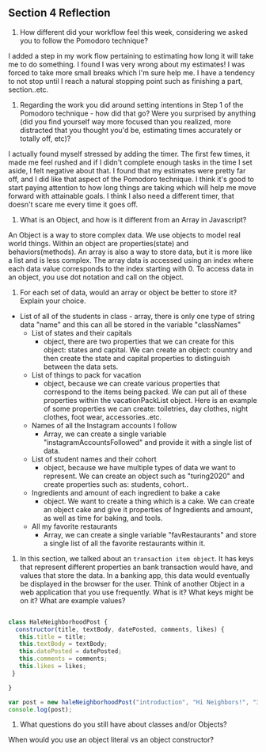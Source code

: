 ## Section 4 Reflection

1. How different did your workflow feel this week, considering we asked you to follow the Pomodoro technique?

I added a step in my work flow pertaining to estimating how long it will take me to do something. I found I was very wrong about my estimates! I was forced to take more small breaks which I'm sure help me. I have a tendency to not stop until I reach a natural stopping point such as finishing a part, section..etc.

1. Regarding the work you did around setting intentions in Step 1 of the Pomodoro technique - how did that go? Were you surprised by anything (did you find yourself way more focused than you realized, more distracted that you thought you'd be, estimating times accurately or totally off, etc)?

I actually found myself stressed by adding the timer. The first few times, it made me feel rushed and if I didn't complete enough tasks in the time I set aside, I felt negative about that. I found that my estimates were pretty far off, and I did like that aspect of the Pomodoro technique. I think it's good to start paying attention to how long things are taking which will help me move forward with attainable goals. I think I also need a different timer, that doesn't scare me every time it goes off.

1. What is an Object, and how is it different from an Array in Javascript?

An Object is a way to store complex data. We use objects to model real world things. Within an object are properties(state) and behaviors(methods). An array is also a way to store data, but it is more like a list and is less complex. The array data is accessed using an index where each data value corresponds to the index starting with 0. To access data in an object, you use dot notation and call on the object.

1. For each set of data, would an array or object be better to store it? Explain your choice.

* List of all of the students in class
        - array, there is only one type of string data "name" and this can all be stored in the variable "classNames"
    * List of states and their capitals
        - object, there are two properties that we can create for this object: states and capital. We can create an object: country and then create the state and capital properties to distinguish between the data sets.
    * List of things to pack for vacation
        - object, because we can create various properties that correspond to the items being packed. We can put all of these properties within the vacationPackList object. Here is an example of some properties we can create: toiletries, day clothes, night clothes, foot wear, accessories..etc.
    * Names of all the Instagram accounts I follow
        - Array, we can create a single variable "instagramAccountsFollowed" and provide it with a single list of data.
    * List of student names and their cohort
        - object, because we have multiple types of data we want to represent. We can create an object such as "turing2020" and create properties such as: students, cohort..
    * Ingredients and amount of each ingredient to bake a cake
        - object. We want to create a thing which is a cake. We can create an object cake and give it properties of Ingredients and amount, as well as time for baking, and tools.
    * All my favorite restaurants
        - Array, we can create a single variable "favRestaurants" and store a single list of all the favorite restaurants within it.


1. In this section, we talked about an `transaction item object`. It has keys that represent different properties an bank transaction would have, and values that store the data. In a banking app, this data would eventually be displayed in the browser for the user. Think of another Object in a web application that you use frequently. What is it? What keys might be on it? What are example values?

```javaScript

class HaleNeighborhoodPost {
  constructor(title, textBody, datePosted, comments, likes) {
   this.title = title;
   this.textBody = textBody;
   this.datePosted = datePosted;
   this.comments = comments;
   this.likes = likes;
 }

}

var post = new haleNeighborhoodPost("introduction", "Hi Neighbors!", "3/4/2020", "Welcome to the 'hood", 78);
console.log(post);

```


1. What questions do you still have about classes and/or Objects?

When would you use an object literal vs an object constructor?
